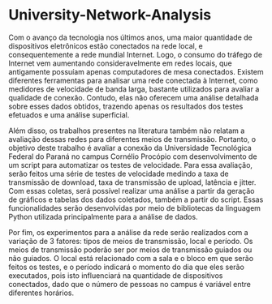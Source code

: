 # University-Network-Analysis

Com o avanço da tecnologia nos últimos anos, uma maior quantidade de dispositivos eletrônicos estão conectados na rede local, e consequentemente a rede mundial Internet. Logo, o consumo do tráfego de Internet vem aumentando consideravelmente em redes locais, que antigamente possuíam apenas computadores de mesa conectados. Existem diferentes ferramentas para analisar uma rede conectada à Internet, como medidores de velocidade de banda larga, bastante utilizados para avaliar a qualidade de conexão. Contudo, elas não oferecem uma análise detalhada sobre esses dados obtidos, trazendo apenas os resultados dos testes efetuados e uma análise superficial. 

Além disso, os trabalhos presentes na literatura também não relatam a avaliação dessas redes para diferentes meios de transmissão. Portanto, o objetivo deste trabalho é avaliar a conexão da Universidade Tecnológica Federal do Paraná no campus Cornélio Procópio com desenvolvimento de um script para automatizar os testes de velocidade. Para essa avaliação, serão feitos uma série de testes de velocidade medindo a taxa de transmissão de download, taxa de transmissão de upload, latência e jitter. Com essas coletas, será possível realizar uma análise a partir da geração de gráficos e tabelas dos dados coletados, também a partir do script. Essas funcionalidades serão desenvolvidas por meio de bibliotecas da linguagem Python utilizada principalmente para a análise de dados. 

Por fim, os experimentos para a análise da rede serão realizados com a variação de 3 fatores: tipos de meios de transmissão, local e período. Os meios de transmissão poderão ser por meios de transmissão guiados ou não guiados. O local está relacionado com a sala e o bloco em que serão feitos os testes, e o período indicará o momento do dia que eles serão executados, pois isto influenciará na quantidade de dispositivos conectados, dado que o número de pessoas no campus é variável entre diferentes horários.
